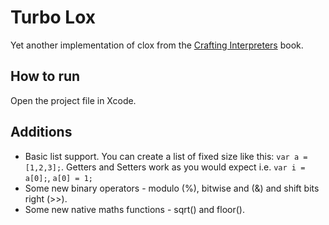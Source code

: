 # Turbo Lox

Yet another implementation of clox from the [Crafting Interpreters](http://www.craftinginterpreters.com/) book.

## How to run

Open the project file in Xcode.

## Additions

- Basic list support. You can create a list of fixed size like this: `var a = [1,2,3];`. Getters and Setters work as you would expect i.e. `var i = a[0];`, `a[0] = 1;`
- Some new binary operators - modulo (%), bitwise and (&) and shift bits right (>>).
- Some new native maths functions - sqrt() and floor().
